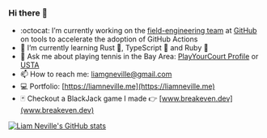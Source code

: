 ### Hi there 👋

- :octocat: I’m currently working on the [field-engineering team](https://github.com/orgs/github/teams/field-engineering) at [GitHub](http://github.com/github) on tools to accelerate the adoption of GitHub Actions
- 🔭 I’m currently learning Rust 🦀, TypeScript 💙 and Ruby 💎
- 🎾 Ask me about playing tennis in the Bay Area: [PlayYourCourt Profile](https://www.playyourcourt.com/tennis-community/player/3eb3b73e-4f20-4a56-88fa-0761f12ae8fd/) or [USTA](https://www.usta.com/en/home/myaccount/player.html#/tab1=schedules)
- 📫 How to reach me: liamgneville@gmail.com
- 💻 Portfolio: [https://liamneville.me](https://liamneville.me)
- 🃏 Checkout a BlackJack game I made 👉 [www.breakeven.dev](www.breakeven.dev)

[![Liam Neville's GitHub stats](https://github-readme-stats.vercel.app/api?username=lineville)](https://github.com/lineville/github-readme-stats)

